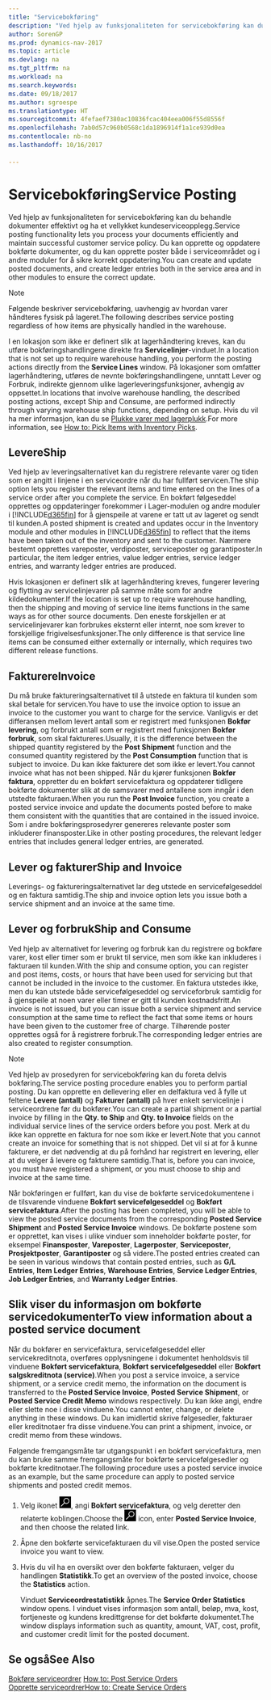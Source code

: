 ```yaml
---
title: "Servicebokføring"
description: "Ved hjelp av funksjonaliteten for servicebokføring kan du behandle dokumenter effektivt og ha et vellykket kundeserviceopplegg. Du kan opprette og oppdatere bokførte dokumenter, og du kan opprette poster både i serviceområdet og i andre moduler for å sikre korrekt oppdatering."
author: SorenGP
ms.prod: dynamics-nav-2017
ms.topic: article
ms.devlang: na
ms.tgt_pltfrm: na
ms.workload: na
ms.search.keywords: 
ms.date: 09/18/2017
ms.author: sgroespe
ms.translationtype: HT
ms.sourcegitcommit: 4fefaef7380ac10836fcac404eea006f55d8556f
ms.openlocfilehash: 7ab0d57c960b0568c1da1896914f1a1ce939d0ea
ms.contentlocale: nb-no
ms.lasthandoff: 10/16/2017

---
```

# <a name="service-posting"></a><span data-ttu-id="8a348-104">Servicebokføring</span><span class="sxs-lookup"><span data-stu-id="8a348-104">Service Posting</span></span>
<span data-ttu-id="8a348-105">Ved hjelp av funksjonaliteten for servicebokføring kan du behandle dokumenter effektivt og ha et vellykket kundeserviceopplegg.</span><span class="sxs-lookup"><span data-stu-id="8a348-105">Service posting functionality lets you process your documents efficiently and maintain successful customer service policy.</span></span> <span data-ttu-id="8a348-106">Du kan opprette og oppdatere bokførte dokumenter, og du kan opprette poster både i serviceområdet og i andre moduler for å sikre korrekt oppdatering.</span><span class="sxs-lookup"><span data-stu-id="8a348-106">You can create and update posted documents, and create ledger entries both in the service area and in other modules to ensure the correct update.</span></span>  

> [!NOTE]  
>  <span data-ttu-id="8a348-107">Følgende beskriver servicebokføring, uavhengig av hvordan varer håndteres fysisk på lageret.</span><span class="sxs-lookup"><span data-stu-id="8a348-107">The following describes service posting regardless of how items are physically handled in the warehouse.</span></span>  
>   
>  <span data-ttu-id="8a348-108">I en lokasjon som ikke er definert slik at lagerhåndtering kreves, kan du utføre bokføringshandlingene direkte fra **Servicelinjer**-vinduet.</span><span class="sxs-lookup"><span data-stu-id="8a348-108">In a location that is not set up to require warehouse handling, you perform the posting actions directly from the **Service Lines** window.</span></span> <span data-ttu-id="8a348-109">På lokasjoner som omfatter lagerhåndtering, utføres de nevnte bokføringshandlingene, unntatt Lever og Forbruk, indirekte gjennom ulike lagerleveringsfunksjoner, avhengig av oppsettet.</span><span class="sxs-lookup"><span data-stu-id="8a348-109">In locations that involve warehouse handling, the described posting actions, except Ship and Consume, are performed indirectly through varying warehouse ship functions, depending on setup.</span></span> <span data-ttu-id="8a348-110">Hvis du vil ha mer informasjon, kan du se [Plukke varer med lagerplukk](warehouse-how-to-pick-items-with-inventory-picks.md).</span><span class="sxs-lookup"><span data-stu-id="8a348-110">For more information, see [How to: Pick Items with Inventory Picks](warehouse-how-to-pick-items-with-inventory-picks.md).</span></span>  

## <a name="ship"></a><span data-ttu-id="8a348-111">Levere</span><span class="sxs-lookup"><span data-stu-id="8a348-111">Ship</span></span>  
<span data-ttu-id="8a348-112">Ved hjelp av leveringsalternativet kan du registrere relevante varer og tiden som er angitt i linjene i en serviceordre når du har fullført servicen.</span><span class="sxs-lookup"><span data-stu-id="8a348-112">The ship option lets you register the relevant items and time entered on the lines of a service order after you complete the service.</span></span> <span data-ttu-id="8a348-113">En bokført følgeseddel opprettes og oppdateringer forekommer i Lager-modulen og andre moduler i [!INCLUDE[d365fin](includes/d365fin_md.md)] for å gjenspeile at varene er tatt ut av lageret og sendt til kunden.</span><span class="sxs-lookup"><span data-stu-id="8a348-113">A posted shipment is created and updates occur in the Inventory module and other modules in [!INCLUDE[d365fin](includes/d365fin_md.md)] to reflect that the items have been taken out of the inventory and sent to the customer.</span></span> <span data-ttu-id="8a348-114">Nærmere bestemt opprettes vareposter, verdiposter, serviceposter og garantiposter.</span><span class="sxs-lookup"><span data-stu-id="8a348-114">In particular, the item ledger entries, value ledger entries, service ledger entries, and warranty ledger entries are produced.</span></span>  

<span data-ttu-id="8a348-115">Hvis lokasjonen er definert slik at lagerhåndtering kreves, fungerer levering og flytting av servicelinjevarer på samme måte som for andre kildedokumenter.</span><span class="sxs-lookup"><span data-stu-id="8a348-115">If the location is set up to require warehouse handling, then the shipping and moving of service line items functions in the same ways as for other source documents.</span></span> <span data-ttu-id="8a348-116">Den eneste forskjellen er at servicelinjevarer kan forbrukes eksternt eller internt, noe som krever to forskjellige frigivelsesfunksjoner.</span><span class="sxs-lookup"><span data-stu-id="8a348-116">The only difference is that service line items can be consumed either externally or internally, which requires two different release functions.</span></span>

## <a name="invoice"></a><span data-ttu-id="8a348-117">Fakturere</span><span class="sxs-lookup"><span data-stu-id="8a348-117">Invoice</span></span>  
<span data-ttu-id="8a348-118">Du må bruke faktureringsalternativet til å utstede en faktura til kunden som skal betale for servicen.</span><span class="sxs-lookup"><span data-stu-id="8a348-118">You have to use the invoice option to issue an invoice to the customer you want to charge for the service.</span></span> <span data-ttu-id="8a348-119">Vanligvis er det differansen mellom levert antall som er registrert med funksjonen **Bokfør levering**, og forbrukt antall som er registrert med funksjonen **Bokfør forbruk**, som skal faktureres.</span><span class="sxs-lookup"><span data-stu-id="8a348-119">Usually, it is the difference between the shipped quantity registered by the **Post Shipment** function and the consumed quantity registered by the **Post Consumption** function that is subject to invoice.</span></span> <span data-ttu-id="8a348-120">Du kan ikke fakturere det som ikke er levert.</span><span class="sxs-lookup"><span data-stu-id="8a348-120">You cannot invoice what has not been shipped.</span></span> <span data-ttu-id="8a348-121">Når du kjører funksjonen **Bokfør faktura**, oppretter du en bokført servicefaktura og oppdaterer tidligere bokførte dokumenter slik at de samsvarer med antallene som inngår i den utstedte fakturaen.</span><span class="sxs-lookup"><span data-stu-id="8a348-121">When you run the **Post Invoice** function, you create a posted service invoice and update the documents posted before to make them consistent with the quantities that are contained in the issued invoice.</span></span> <span data-ttu-id="8a348-122">Som i andre bokføringsprosedyrer genereres relevante poster som inkluderer finansposter.</span><span class="sxs-lookup"><span data-stu-id="8a348-122">Like in other posting procedures, the relevant ledger entries that includes general ledger entries, are generated.</span></span>  

## <a name="ship-and-invoice"></a><span data-ttu-id="8a348-123">Lever og fakturer</span><span class="sxs-lookup"><span data-stu-id="8a348-123">Ship and Invoice</span></span>  
<span data-ttu-id="8a348-124">Leverings- og faktureringsalternativet lar deg utstede en servicefølgeseddel og en faktura samtidig.</span><span class="sxs-lookup"><span data-stu-id="8a348-124">The ship and invoice option lets you issue both a service shipment and an invoice at the same time.</span></span>  

## <a name="ship-and-consume"></a><span data-ttu-id="8a348-125">Lever og forbruk</span><span class="sxs-lookup"><span data-stu-id="8a348-125">Ship and Consume</span></span>  
<span data-ttu-id="8a348-126">Ved hjelp av alternativet for levering og forbruk kan du registrere og bokføre varer, kost eller timer som er brukt til service, men som ikke kan inkluderes i fakturaen til kunden.</span><span class="sxs-lookup"><span data-stu-id="8a348-126">With the ship and consume option, you can register and post items, costs, or hours that have been used for servicing but that cannot be included in the invoice to the customer.</span></span> <span data-ttu-id="8a348-127">En faktura utstedes ikke, men du kan utstede både servicefølgeseddel og serviceforbruk samtidig for å gjenspeile at noen varer eller timer er gitt til kunden kostnadsfritt.</span><span class="sxs-lookup"><span data-stu-id="8a348-127">An invoice is not issued, but you can issue both a service shipment and service consumption at the same time to reflect the fact that some items or hours have been given to the customer free of charge.</span></span> <span data-ttu-id="8a348-128">Tilhørende poster opprettes også for å registrere forbruk.</span><span class="sxs-lookup"><span data-stu-id="8a348-128">The corresponding ledger entries are also created to register consumption.</span></span>  

> [!NOTE]  
>  <span data-ttu-id="8a348-129">Ved hjelp av prosedyren for servicebokføring kan du foreta delvis bokføring.</span><span class="sxs-lookup"><span data-stu-id="8a348-129">The service posting procedure enables you to perform partial posting.</span></span> <span data-ttu-id="8a348-130">Du kan opprette en dellevering eller en delfaktura ved å fylle ut feltene **Levere (antall)** og **Fakturer (antall)** på hver enkelt servicelinje i serviceordrene før du bokfører.</span><span class="sxs-lookup"><span data-stu-id="8a348-130">You can create a partial shipment or a partial invoice by filling in the **Qty. to Ship** and **Qty. to Invoice** fields on the individual service lines of the service orders before you post.</span></span> <span data-ttu-id="8a348-131">Merk at du ikke kan opprette en faktura for noe som ikke er levert.</span><span class="sxs-lookup"><span data-stu-id="8a348-131">Note that you cannot create an invoice for something that is not shipped.</span></span> <span data-ttu-id="8a348-132">Det vil si at for å kunne fakturere, er det nødvendig at du på forhånd har registrert en levering, eller at du velger å levere og fakturere samtidig.</span><span class="sxs-lookup"><span data-stu-id="8a348-132">That is, before you can invoice, you must have registered a shipment, or you must choose to ship and invoice at the same time.</span></span>  

<span data-ttu-id="8a348-133">Når bokføringen er fullført, kan du vise de bokførte servicedokumentene i de tilsvarende vinduene **Bokført servicefølgeseddel** og **Bokført servicefaktura**.</span><span class="sxs-lookup"><span data-stu-id="8a348-133">After the posting has been completed, you will be able to view the posted service documents from the corresponding **Posted Service Shipment** and **Posted Service Invoice** windows.</span></span> <span data-ttu-id="8a348-134">De bokførte postene som er opprettet, kan vises i ulike vinduer som inneholder bokførte poster, for eksempel **Finansposter**, **Vareposter**, **Lagerposter**, **Serviceposter**, **Prosjektposter**, **Garantiposter** og så videre.</span><span class="sxs-lookup"><span data-stu-id="8a348-134">The posted entries created can be seen in various windows that contain posted entries, such as **G/L Entries**, **Item Ledger Entries**, **Warehouse Entries**, **Service Ledger Entries**, **Job Ledger Entries**, and **Warranty Ledger Entries**.</span></span>  

## <a name="to-view-information-about-a-posted-service-document"></a><span data-ttu-id="8a348-135">Slik viser du informasjon om bokførte servicedokumenter</span><span class="sxs-lookup"><span data-stu-id="8a348-135">To view information about a posted service document</span></span>  
<span data-ttu-id="8a348-136">Når du bokfører en servicefaktura, servicefølgeseddel eller servicekreditnota, overføres opplysningene i dokumentet henholdsvis til vinduene **Bokført servicefaktura**, **Bokført servicefølgeseddel** eller **Bokført salgskreditnota (service)**.</span><span class="sxs-lookup"><span data-stu-id="8a348-136">When you post a service invoice, a service shipment, or a service credit memo, the information on the document is transferred to the **Posted Service Invoice**, **Posted Service Shipment**, or **Posted Service Credit Memo** windows respectively.</span></span> <span data-ttu-id="8a348-137">Du kan ikke angi, endre eller slette noe i disse vinduene.</span><span class="sxs-lookup"><span data-stu-id="8a348-137">You cannot enter, change, or delete anything in these windows.</span></span> <span data-ttu-id="8a348-138">Du kan imidlertid skrive følgesedler, fakturaer eller kreditnotaer fra disse vinduene.</span><span class="sxs-lookup"><span data-stu-id="8a348-138">You can print a shipment, invoice, or credit memo from these windows.</span></span>  

<span data-ttu-id="8a348-139">Følgende fremgangsmåte tar utgangspunkt i en bokført servicefaktura, men du kan bruke samme fremgangsmåte for bokførte servicefølgesedler og bokførte kreditnotaer.</span><span class="sxs-lookup"><span data-stu-id="8a348-139">The following procedure uses a posted service invoice as an example, but the same procedure can apply to posted service shipments and posted credit memos.</span></span>  

1. <span data-ttu-id="8a348-140">Velg ikonet ![Søk etter side eller rapport](media/ui-search/search_small.png "Søk etter side eller rapport"), angi **Bokført servicefaktura**, og velg deretter den relaterte koblingen.</span><span class="sxs-lookup"><span data-stu-id="8a348-140">Choose the ![Search for Page or Report](media/ui-search/search_small.png "Search for Page or Report icon") icon, enter **Posted Service Invoice**, and then choose the related link.</span></span>  
2. <span data-ttu-id="8a348-141">Åpne den bokførte servicefakturaen du vil vise.</span><span class="sxs-lookup"><span data-stu-id="8a348-141">Open the posted service invoice you want to view.</span></span>  
3. <span data-ttu-id="8a348-142">Hvis du vil ha en oversikt over den bokførte fakturaen, velger du handlingen **Statistikk**.</span><span class="sxs-lookup"><span data-stu-id="8a348-142">To get an overview of the posted invoice, choose the **Statistics** action.</span></span>  

    <span data-ttu-id="8a348-143">Vinduet **Serviceordrestatistikk** åpnes.</span><span class="sxs-lookup"><span data-stu-id="8a348-143">The **Service Order Statistics** window opens.</span></span> <span data-ttu-id="8a348-144">I vinduet vises informasjon som antall, beløp, mva, kost, fortjeneste og kundens kredittgrense for det bokførte dokumentet.</span><span class="sxs-lookup"><span data-stu-id="8a348-144">The window displays information such as quantity, amount, VAT, cost, profit, and customer credit limit for the posted document.</span></span>

## <a name="see-also"></a><span data-ttu-id="8a348-145">Se også</span><span class="sxs-lookup"><span data-stu-id="8a348-145">See Also</span></span>  
<span data-ttu-id="8a348-146">[Bokføre serviceordrer](service-how-to-post-service-orders.md) </span><span class="sxs-lookup"><span data-stu-id="8a348-146">[How to: Post Service Orders](service-how-to-post-service-orders.md) </span></span>  
[<span data-ttu-id="8a348-147">Opprette serviceordrer</span><span class="sxs-lookup"><span data-stu-id="8a348-147">How to: Create Service Orders</span></span>](service-how-to-create-service-orders.md)

